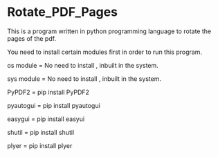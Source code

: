 # Rotate_PDF_Pages
This is a program written in python programming language to rotate the pages of the pdf.

You need to install certain modules first in order to run this program.

os module  = No need to install , inbuilt in the system.

sys module = No need to install , inbuilt in the system.

PyPDF2 = pip install PyPDF2

pyautogui = pip install pyautogui

easygui = pip install easyui

shutil = pip install shutil

plyer = pip install plyer
